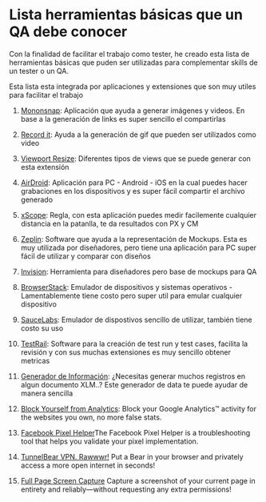 # Lista herramientas básicas que un QA debe conocer

Con la finalidad de facilitar el trabajo como tester, he creado esta lista de herramientas básicas que puden ser utilizadas para complementar skills de un tester o un QA. 

Esta lista esta integrada por aplicaciones y extensiones que son muy utiles para facilitar el trabajo

1. [Mononsnap](https://monosnap.com/welcome): Aplicación que ayuda a generar imágenes y videos. En base a la generación de links es super sencillo el compartirlas

2. [Record it](http://recordit.co/): Ayuda a la generación de gif que pueden ser utilizados como video

3. [Viewport Resize](https://chrome.google.com/webstore/detail/viewport-resizer/kapnjjcfcncngkadhpmijlkblpibdcgm?hl=en): Diferentes tipos de views que se puede generar con esta extensión

4. [AirDroid](https://web.airdroid.com/): Aplicación para PC - Android - iOS en la cual puedes hacer grabaciones en los dispositivos y es super fácil compartir el archivo generado

5. [xScope](https://xscopeapp.com/): Regla, con esta aplicación puedes medir facilemente cualquier distancia en la patanlla, te da resultados con PX y CM

6. [Zeplin](https://zeplin.io/): Software que ayuda a la representación de Mockups. Esta es muy utilizada por diseñadores, pero tiene una aplicación para PC super fácil de utilizar y comparar con diseños

7. [Invision](https://www.invisionapp.com/): Herramienta para diseñadores pero base de mockups para QA

8. [BrowserStack](https://www.browserstack.com/): Emulador de dispositivos y sistemas operativos - Lamentablemente tiene costo pero super util para emular cualquier dispositivo

9. [SauceLabs](https://saucelabs.com/): Emulador de dispostivos sencillo de utilizar, también tiene costo su uso

10. [TestRail](https://www.gurock.com/testrail): Software para la creación de test run y test cases, facilita la revisión y con sus muchas extensiones es muy sencillo obtener metricas 

11. [Generador de Información](http://www.generatedata.com/): ¿Necesitas generar muchos registros en algun documento XLM..? Este generador de data te puede ayudar de manera sencilla

12. [Block Yourself from Analytics](https://chrome.google.com/webstore/detail/block-yourself-from-analy/fadgflmigmogfionelcpalhohefbnehm?hl=en): Block your Google Analytics™ activity for the websites you own, no more false stats.

13. [Facebook Pixel Helper](https://chrome.google.com/webstore/detail/facebook-pixel-helper/fdgfkebogiimcoedlicjlajpkdmockpc?hl=en)The Facebook Pixel Helper is a troubleshooting tool that helps you validate your pixel implementation.

14. [TunnelBear VPN. Rawwwr!](https://www.tunnelbear.com/download) Put a Bear in your browser and privately access a more open internet in seconds!

15. [Full Page Screen Capture](https://chrome.google.com/webstore/detail/full-page-screen-capture/fdpohaocaechififmbbbbbknoalclacl?hl=en) Capture a screenshot of your current page in entirety and reliably—without requesting any extra permissions!
